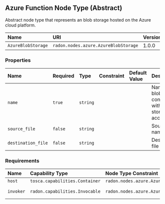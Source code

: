 ## Azure Function Node Type (Abstract)

Abstract node type that represents an blob storage hosted on the Azure cloud platform.

| Name | URI | Version | Derived From |
|:---- |:--- |:------- |:------------ |
| `AzureBlobStorage` | `radon.nodes.azure.AzureBlobStorage` | 1.0.0 | `radon.nodes.abstract.ObjectStorage` |

### Properties

| Name | Required | Type | Constraint | Default Value | Description |
|:---- |:-------- |:---- |:---------- |:------------- |:----------- |
| `name` | `true` | `string` |   |   | Name of a blob container within the storage account |
| `source_file` | `false` | `string` |   |   | Source file name |
| `destination_file` | `false` | `string` |   |   | Destination file name |

### Requirements

| Name | Capability Type | Node Type Constraint | Relationship Type | Occurrences |
|:---- |:--------------- |:-------------------- |:----------------- |:------------|
| `host` | `tosca.capabilities.Container` | `radon.nodes.azure.AzurePlatform` | `tosca.relationships.HostedOn` |   |
| `invoker` | `radon.capabilities.Invocable` | `radon.nodes.azure.AzureFunction` | `radon.relationships.azure.Triggers`| [0, UNBOUNDED] |
